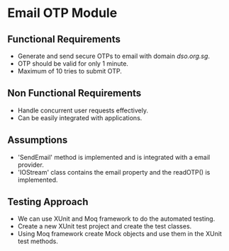 # **Email OTP Module**

## **Functional Requirements**
- Generate and send secure OTPs to email with domain _dso.org.sg_.
- OTP should be valid for only 1 minute.
- Maximum of 10 tries to submit OTP.

## **Non Functional Requirements**
- Handle concurrent user requests effectively.
- Can be easily integrated with applications.

## **Assumptions**
- 'SendEmail' method is implemented and is integrated with a email provider.
- 'IOStream' class contains the email property and the readOTP() is implemented.

## **Testing Approach**
- We can use XUnit and Moq framework to do the automated testing.
- Create a new XUnit test project and create the test classes.
- Using Moq framework create Mock objects and use them in the XUnit test methods.